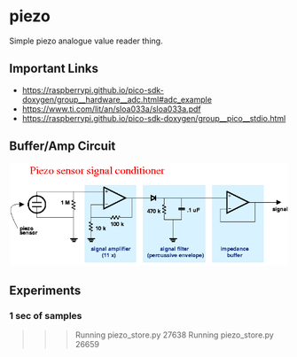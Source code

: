 # piezo

Simple piezo analogue value reader thing.

## Important Links

- https://raspberrypi.github.io/pico-sdk-doxygen/group__hardware__adc.html#adc_example
- https://www.ti.com/lit/an/sloa033a/sloa033a.pdf
- https://raspberrypi.github.io/pico-sdk-doxygen/group__pico__stdio.html

## Buffer/Amp Circuit

![](Docs/piezo.gif)

## Experiments 

### 1 sec of samples

>>> Running piezo_store.py
27638 
>>> Running piezo_store.py
26659
